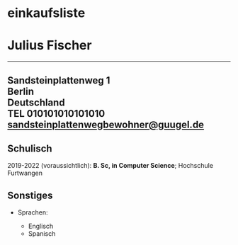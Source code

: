 # einkaufsliste


Julius Fischer
============

-------------------
Sandsteinplattenweg 1  
Berlin  
Deutschland  	
TEL 010101010101010  
sandsteinplattenwegbewohner@guugel.de
-------------------

Schulisch
---------

2019-2022 (voraussichtlich):   **B. Sc, in Computer Science**; Hochschule Furtwangen


Sonstiges
---------

* Sprachen:  

     * Englisch  
     * Spanisch  

